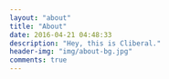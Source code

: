 ```yaml
---
layout: "about"
title: "About"
date: 2016-04-21 04:48:33
description: "Hey, this is Cliberal."
header-img: "img/about-bg.jpg"
comments: true
---
```

